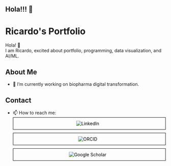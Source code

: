## Hola!!! 👋
# Ricardo's Portfolio

Hola! 👋  
I am Ricardo, excited about portfolio, programming, data visualization, and AI/ML.

## About Me
- 🔭 I’m currently working on biopharma digital transformation.

## Contact
- 📫 How to reach me:
  <div style="display: flex; flex-direction: column; gap: 10px;">
    <div style="border: 1px solid #000; padding: 10px; text-align: center;">
      <a href="https://www.linkedin.com/in/ricardo-parra-cruz-phd-a7265247/" style="text-decoration: none; color: black;">
        <img src="https://img.shields.io/badge/LinkedIn-Profile-blue" alt="LinkedIn" style="vertical-align: middle; margin-right: 10px;">
       </a>
    </div>
    <div style="border: 1px solid #000; padding: 10px; text-align: center;">
      <a href="https://orcid.org/0000-0002-2265-5708" style="text-decoration: none; color: black;">
        <img src="https://img.shields.io/badge/ORCID-Profile-green" alt="ORCID" style="vertical-align: middle; margin-right: 10px;">
        </a>
    </div>
    <div style="border: 1px solid #000; padding: 10px; text-align: center;">
      <a href="https://scholar.google.com/citations?user=5rQ1BGUAAAAJ" style="text-decoration: none; color: black;">
        <img src="https://img.shields.io/badge/Google%20Scholar-Profile-blue" alt="Google Scholar" style="vertical-align: middle; margin-right: 10px;">
        </a>
    </div>
  </div>



<!--
**ricardoparra747/ricardoparra747** is a ✨ _special_ ✨ repository because its `README.md` (this file) appears on your GitHub profile.

Here are some ideas to get you started:

- 🔭 I’m currently working on ...
- 🌱 I’m currently learning ...
- 👯 I’m looking to collaborate on ...
- 🤔 I’m looking for help with ...
- 💬 Ask me about ...
- 📫 How to reach me: ...
- 😄 Pronouns: ...
- ⚡ Fun fact: ...
-->
